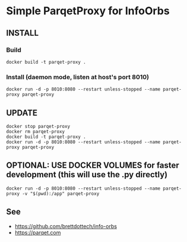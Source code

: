 # Simple ParqetProxy for InfoOrbs

## INSTALL
### Build
```
docker build -t parqet-proxy .
```

### Install (daemon mode, listen at host's port 8010)
```
docker run -d -p 8010:8080 --restart unless-stopped --name parqet-proxy parqet-proxy
```

## UPDATE
```
docker stop parqet-proxy
docker rm parqet-proxy
docker build -t parqet-proxy .
docker run -d -p 8010:8080 --restart unless-stopped --name parqet-proxy parqet-proxy
```

## OPTIONAL: USE DOCKER VOLUMES for faster development (this will use the .py directly)
```
docker run -d -p 8010:8080 --restart unless-stopped --name parqet-proxy -v "$(pwd):/app" parqet-proxy
```

## See
* https://github.com/brettdottech/info-orbs
* https://parqet.com

